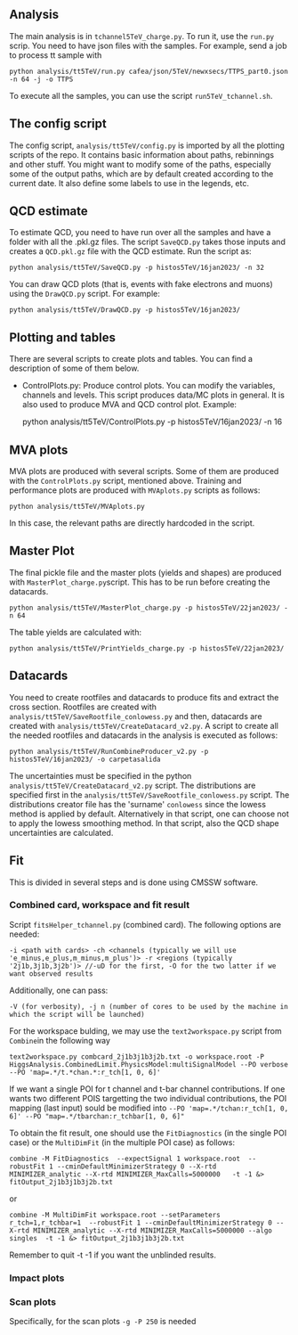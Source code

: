 ## Analysis

The main analysis is in `tchannel5TeV_charge.py`. To run it, use the `run.py` scrip. You need to have json files with the samples. For example, send a job to process tt sample with 

    python analysis/tt5TeV/run.py cafea/json/5TeV/newxsecs/TTPS_part0.json -n 64 -j -o TTPS

To execute all the samples, you can use the script `run5TeV_tchannel.sh`.

## The config script

The config script, `analysis/tt5TeV/config.py` is imported by all the plotting scripts of the repo. It contains basic information about paths, rebinnings and other stuff. You might want to modify some of the paths, especially some of the output paths, which are by default created according to the current date. It also define some labels to use in the legends, etc.

## QCD estimate

To estimate QCD, you need to have run over all the samples and have a folder with all the .pkl.gz files. The script `SaveQCD.py` takes those inputs and creates a `QCD.pkl.gz` file with the QCD estimate. Run the script as:

    python analysis/tt5TeV/SaveQCD.py -p histos5TeV/16jan2023/ -n 32

You can draw QCD plots (that is, events with fake electrons and muons) using the `DrawQCD.py` script. For example:
    
    python analysis/tt5TeV/DrawQCD.py -p histos5TeV/16jan2023/

## Plotting and tables

There are several scripts to create plots and tables. You can find a description of some of them below.

 - ControlPlots.py: Produce control plots. You can modify the variables, channels and levels. This script produces data/MC plots in general. It is also used to produce MVA and QCD control plot.
Example:

    python analysis/tt5TeV/ControlPlots.py -p histos5TeV/16jan2023/ -n 16

 <!-- - PlotSystematics.py: Produce systematic plots, including comparisions. By default, it is done for ttbar only.
Example:

    python analysis/tt5TeV/PlotSystematics.py -p histos5TeV/16jan2023/ 

 - DrawTTmodAltSamp.py: Produce plots for hdamp and UE tune uncertainties from alternative samples where the systematic uncertainty of the alternative predictions is shown, as a function of jet and b-tag multiplicities.
Example:

    python analysis/tt5TeV/DrawTTmodAltSamp.py -p histos5TeV/22jan2023/
-->
## MVA plots

MVA plots are produced with several scripts. Some of them are produced with the `ControlPlots.py` script, mentioned above. Training and performance plots are produced with `MVAplots.py` scripts as follows:

    python analysis/tt5TeV/MVAplots.py

In this case, the relevant paths are directly hardcoded in the script.

## Master Plot

The final pickle file and the master plots (yields and shapes) are produced with `MasterPlot_charge.py`script. This has to be run before creating the datacards.

    python analysis/tt5TeV/MasterPlot_charge.py -p histos5TeV/22jan2023/ -n 64

The table yields are calculated with:

    python analysis/tt5TeV/PrintYields_charge.py -p histos5TeV/22jan2023/

## Datacards

You need to create rootfiles and datacards to produce fits and extract the cross section.
Rootfiles are created with `analysis/tt5TeV/SaveRootfile_conlowess.py` and then, datacards are created with `analysis/tt5TeV/CreateDatacard_v2.py`.
A script to create all the needed rootfiles and datacards in the analysis is executed as follows:

    python analysis/tt5TeV/RunCombineProducer_v2.py -p histos5TeV/16jan2023/ -o carpetasalida

The uncertainties must be specified in the python `analysis/tt5TeV/CreateDatacard_v2.py` script. The distributions are specified first in the  `analysis/tt5TeV/SaveRootfile_conlowess.py` script. The distributions creator file has the 'surname' `conlowess` since the lowess method is applied by default. Alternatively in that script, one can choose not to apply the lowess smoothing method. In that script, also the QCD shape uncertainties are calculated.

## Fit

This is divided in several steps and is done using CMSSW software. 

### Combined card, workspace and fit result

Script `fitsHelper_tchannel.py` (combined card). The following options are needed:

    -i <path with cards> -ch <channels (typically we will use 'e_minus,e_plus,m_minus,m_plus')> -r <regions (typically '2j1b,3j1b,3j2b')> //-uD for the first, -O for the two latter if we want observed results

Additionally, one can pass:

    -V (for verbosity), -j n (number of cores to be used by the machine in which the script will be launched)

For the workspace bulding, we may use the `text2workspace.py` script from `Combine`in the following way

    text2workspace.py combcard_2j1b3j1b3j2b.txt -o workspace.root -P HiggsAnalysis.CombinedLimit.PhysicsModel:multiSignalModel --PO verbose --PO 'map=.*/t.*chan.*:r_tch[1, 0, 6]'

If we want a single POI for t channel and t-bar channel contributions. If one wants two different POIS targetting the two individual contributions, the POI mapping (last input) sould be modified into `--PO 'map=.*/tchan:r_tch[1, 0, 6]' --PO "map=.*/tbarchan:r_tchbar[1, 0, 6]" `

To obtain the fit result, one should use the `FitDiagnostics` (in the single POI case) or the `MultiDimFit` (in the multiple POI case) as follows:
    
    combine -M FitDiagnostics  --expectSignal 1 workspace.root  --robustFit 1 --cminDefaultMinimizerStrategy 0 --X-rtd MINIMIZER_analytic --X-rtd MINIMIZER_MaxCalls=5000000   -t -1 &> fitOutput_2j1b3j1b3j2b.txt
or

    combine -M MultiDimFit workspace.root --setParameters r_tch=1,r_tchbar=1  --robustFit 1 --cminDefaultMinimizerStrategy 0 --X-rtd MINIMIZER_analytic --X-rtd MINIMIZER_MaxCalls=5000000 --algo singles  -t -1 &> fitOutput_2j1b3j1b3j2b.txt
Remember to quit -t -1 if you want the unblinded results.

### Impact plots


### Scan plots
Specifically, for the scan plots `-g -P 250` is needed
